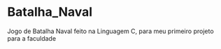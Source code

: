 # Batalha_Naval
Jogo de Batalha Naval feito na Linguagem C, para meu primeiro projeto para a faculdade
